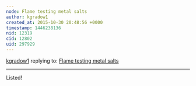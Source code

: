 ```yaml
---
node: Flame testing metal salts
author: kgradow1
created_at: 2015-10-30 20:48:56 +0000
timestamp: 1446238136
nid: 12319
cid: 12802
uid: 297929
---
```




[kgradow1](../profile/kgradow1) replying to: [Flame testing metal salts](../notes/kgradow1/10-19-2015/pyrotechnics-101-flame-testing-metal-salts)

----
Listed!